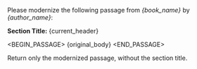 Please modernize the following passage from *{book_name}* by *{author_name}*:

**Section Title:** {current_header}

<BEGIN_PASSAGE>
{original_body}
<END_PASSAGE>

Return only the modernized passage, without the section title. 